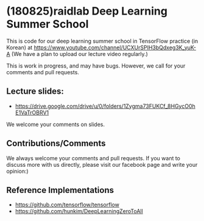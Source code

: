 # (180825)raidlab Deep Learning Summer School

This is code for our deep learning summer school in TensorFlow practice (in Korean) at 
https://www.youtube.com/channel/UCXUrSPIH3bQdxeg3K_yuK-A
(We have a plan to upload our lecture video regularly.)

This is work in progress, and may have bugs. 
However, we call for your comments and pull requests.

## Lecture slides:

* https://drive.google.com/drive/u/0/folders/1Zygma73FUKCf_8HGycO0hE1VaTrOBRV1

We welcome your comments on slides. 

## Contributions/Comments
We always welcome your comments and pull requests. If you want to discuss more with us directly, please visit our facebook page and write your opinion:)

## Reference Implementations 
* https://github.com/tensorflow/tensorflow
* https://github.com/hunkim/DeepLearningZeroToAll
